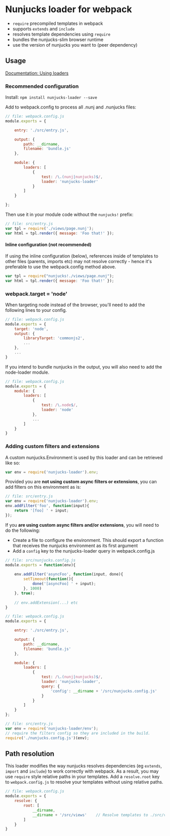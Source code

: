 # Nunjucks loader for webpack

- `require` precompiled templates in webpack
- supports `extends` and `include`
- resolves template dependencies using `require`
- bundles the nunjucks-slim browser runtime
- use the version of nunjucks you want to (peer dependency)

## Usage

[Documentation: Using loaders](http://webpack.github.io/docs/using-loaders.html)

### Recommended configuration

Install: `npm install nunjucks-loader --save`


Add to webpack.config to process all .nunj and .nunjucks files:

``` javascript
// file: webpack.config.js
module.exports = {

    entry: './src/entry.js',

    output: {
        path: __dirname,
        filename: 'bundle.js'
    },

    module: {
        loaders: [
            {
                test: /\.(nunj|nunjucks)$/,
                loader: 'nunjucks-loader'
            }
        ]
    }

};
```

Then use it in your module code without the `nunjucks!` prefix:

``` javascript
// file: src/entry.js
var tpl = require('./views/page.nunj');
var html = tpl.render({ message: 'Foo that!' });
```

#### Inline configuration (not recommended)

If using the inline configuration (below), references inside of templates to other files (parents, imports etc) may not
resolve correctly - hence it's preferable to use the webpack.config method above.

``` javascript
var tpl = require("nunjucks!./views/page.nunj");
var html = tpl.render({ message: 'Foo that!' });
```


### webpack.target = 'node'

When targeting node instead of the browser, you'll need to add the following lines to your config.

``` javascript
// file: webpack.config.js
module.exports = {
    target: 'node',
    output: {
        libraryTarget: 'commonjs2',
        ...
    },
    ...
}

```

If you intend to bundle nunjucks in the output, you will also need to add the node-loader module.

``` javascript
// file: webpack.config.js
module.exports = {
    module: {
        loaders: [
            {
                test: /\.node$/,
                loader: 'node'
            },
            ...
        ]
    }
}
```



### Adding custom filters and extensions

A custom nunjucks.Environment is used by this loader and can be retrieved like so:

``` javascript
var env = require('nunjucks-loader').env;
```

Provided you are **not using custom async filters or extensions**, you can add filters on this environment as is:

``` javascript
// file: src/entry.js
var env = require('nunjucks-loader').env;
env.addFilter('foo', function(input){
    return '[foo] ' + input;
});
```

If you **are using custom async filters and/or extensions**, you will need to do the following:

- Create a file to configure the environment. This should export a function that receives the nunjucks environment as 
 its first argument
- Add a `config` key to the nunjucks-loader query in webpack.config.js

``` javascript
// file: src/nunjucks.config.js
module.exports = function(env){
    
    env.addFilter('asyncFoo', function(input, done){
        setTimeout(function(){
            done('[asyncFoo] ' + input);
        }, 1000)
    }, true);
    
    // env.addExtension(...) etc
}

// file: webpack.config.js
module.exports = {

    entry: './src/entry.js',

    output: {
        path: __dirname,
        filename: 'bundle.js'
    },

    module: {
        loaders: [
            {
                test: /\.(nunj|nunjucks)$/,
                loader: 'nunjucks-loader',
                query: {
                    'config': __dirname + '/src/nunjucks.config.js'
                }
            }
        ]
    }
};

// file: src/entry.js
var env = require('nunjucks-loader/env');
// require the filters config so they are included in the build.
require('./nunjucks.config.js')(env);


```

## Path resolution

This loader modifies the way nunjucks resolves dependencies (eg `extends`, `import` and `include`) to work correctly 
with webpack. As a result, you may use `require` style relative paths in your templates.
Add a `resolve.root` key to `webpack.config.js` to resolve your templates without using relative paths.


``` javascript
// file: webpack.config.js
module.exports = {
    resolve: {
        root: [
            __dirname,
            __dirname + '/src/views'    // Resolve templates to ./src/views
        ]
    }
}
```